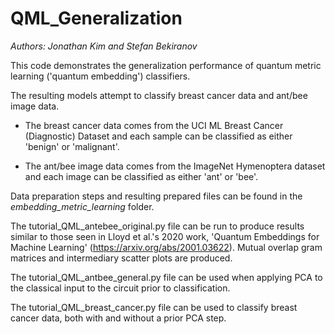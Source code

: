 # QML_Generalization

_Authors: Jonathan Kim and Stefan Bekiranov_

This code demonstrates the generalization performance of quantum metric learning ('quantum embedding') classifiers.

The resulting models attempt to classify breast cancer data and ant/bee image data.

- The breast cancer data comes from the UCI ML Breast Cancer (Diagnostic) Dataset and each sample can be classified as either 'benign' or 'malignant'.

- The ant/bee image data comes from the ImageNet Hymenoptera dataset and each image can be classified as either 'ant' or 'bee'.

Data preparation steps and resulting prepared files can be found in the _embedding_metric_learning_ folder.

The tutorial_QML_antebee_original.py file can be run to produce results similar to those seen in Lloyd et al.'s 2020 work, 'Quantum Embeddings for Machine Learning' (https://arxiv.org/abs/2001.03622). Mutual overlap gram matrices and intermediary scatter plots are produced.

The tutorial_QML_antbee_general.py file can be used when applying PCA to the classical input to the circuit prior to classification.

The tutorial_QML_breast_cancer.py file can be used to classify breast cancer data, both with and without a prior PCA step.
